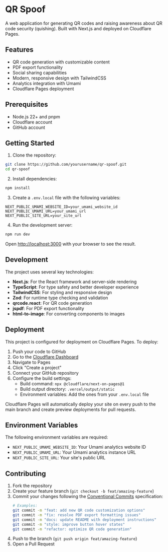 # QR Spoof

A web application for generating QR codes and raising awareness about QR code security (quishing). Built with Next.js and deployed on Cloudflare Pages.

## Features

- QR code generation with customizable content
- PDF export functionality
- Social sharing capabilities
- Modern, responsive design with TailwindCSS
- Analytics integration with Umami
- Cloudflare Pages deployment

## Prerequisites

- Node.js 22+ and pnpm
- Cloudflare account
- GitHub account

## Getting Started

1. Clone the repository:
```bash
git clone https://github.com/yourusername/qr-spoof.git
cd qr-spoof
```

2. Install dependencies:
```bash
npm install
```

3. Create a `.env.local` file with the following variables:
```env
NEXT_PUBLIC_UMAMI_WEBSITE_ID=your_umami_website_id
NEXT_PUBLIC_UMAMI_URL=your_umami_url
NEXT_PUBLIC_SITE_URL=your_site_url
```

4. Run the development server:
```bash
npm run dev
```

Open [http://localhost:3000](http://localhost:3000) with your browser to see the result.

## Development

The project uses several key technologies:

- **Next.js**: For the React framework and server-side rendering
- **TypeScript**: For type safety and better developer experience
- **TailwindCSS**: For styling and responsive design
- **Zod**: For runtime type checking and validation
- **qrcode.react**: For QR code generation
- **jspdf**: For PDF export functionality
- **html-to-image**: For converting components to images

## Deployment

This project is configured for deployment on Cloudflare Pages. To deploy:

1. Push your code to GitHub
2. Go to the [Cloudflare Dashboard](https://dash.cloudflare.com/)
3. Navigate to Pages
4. Click "Create a project"
5. Connect your GitHub repository
6. Configure the build settings:
   - Build command: `npx @cloudflare/next-on-pages@1`
   - Build output directory: `.vercel/output/static`
   - Environment variables: Add the ones from your `.env.local` file

Cloudflare Pages will automatically deploy your site on every push to the main branch and create preview deployments for pull requests.

## Environment Variables

The following environment variables are required:

- `NEXT_PUBLIC_UMAMI_WEBSITE_ID`: Your Umami analytics website ID
- `NEXT_PUBLIC_UMAMI_URL`: Your Umami analytics instance URL
- `NEXT_PUBLIC_SITE_URL`: Your site's public URL

## Contributing

1. Fork the repository
2. Create your feature branch (`git checkout -b feat/amazing-feature`)
3. Commit your changes following the [Conventional Commits](https://l.arvid.tech/conventional-commits) specification:
   ```bash
   # Examples:
   git commit -m "feat: add new QR code customization options"
   git commit -m "fix: resolve PDF export formatting issues"
   git commit -m "docs: update README with deployment instructions"
   git commit -m "style: improve button hover states"
   git commit -m "refactor: optimize QR code generation"
   ```
4. Push to the branch (`git push origin feat/amazing-feature`)
5. Open a Pull Request
